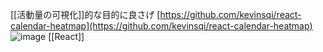 
[[活動量の可視化]]的な目的に良さげ
[https://github.com/kevinsqi/react-calendar-heatmap](https://github.com/kevinsqi/react-calendar-heatmap)
![image](https://gyazo.com/99a62bf43d9ff4b240e5db24ef78190b/thumb/1000)
[[React]]
